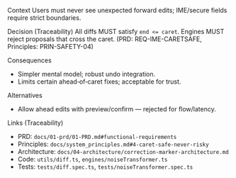 <!--══════════════════════════════════════════════════
  ╔══════════════════════════════════════════════════════╗
  ║  ░  A D R  —  C A R E T - S A F E   D I F F  ░░░░░░  ║
  ║                                                      ║
  ║                                                      ║
  ║                                                      ║
  ║                                                      ║
  ║           ╌╌  P L A C E H O L D E R  ╌╌              ║
  ║                                                      ║
  ║                                                      ║
  ║                                                      ║
  ║                                                      ║
  ╚══════════════════════════════════════════════════════╝
    • WHAT ▸ Never apply edits at/after the CARET
    • WHY  ▸ Avoid user surprise; maintain trust & flow
    • HOW  ▸ Guardrails in `utils/diff.ts`, engine checks
-->

Context
Users must never see unexpected forward edits; IME/secure fields require
strict boundaries.

Decision (Traceability)
All diffs MUST satisfy `end <= caret`. Engines MUST reject proposals that
cross the caret. (PRD: REQ-IME-CARETSAFE, Principles: PRIN-SAFETY-04)

Consequences

- Simpler mental model; robust undo integration.
- Limits certain ahead‑of‑caret fixes; acceptable for trust.

Alternatives

- Allow ahead edits with preview/confirm — rejected for flow/latency.

Links (Traceability)

- PRD: `docs/01-prd/01-PRD.md#functional-requirements`
- Principles: `docs/system_principles.md#4-caret-safe-never-risky`
- Architecture: `docs/04-architecture/correction-marker-architecture.md`
- Code: `utils/diff.ts`, `engines/noiseTransformer.ts`
- Tests: `tests/diff.spec.ts`, `tests/noiseTransformer.spec.ts`

<!-- DOC META: VERSION=1.0 | UPDATED=2025-09-17T20:45:45Z -->
